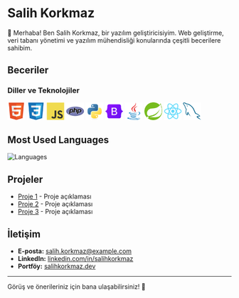 # Salih Korkmaz

👋 Merhaba! Ben Salih Korkmaz, bir yazılım geliştiricisiyim. Web geliştirme, veri tabanı yönetimi ve yazılım mühendisliği konularında çeşitli becerilere sahibim.

## Beceriler

### Diller ve Teknolojiler
<p align="left">
  <img src="https://raw.githubusercontent.com/devicons/devicon/master/icons/html5/html5-original.svg" alt="HTML" width="40" height="40"/>
  <img src="https://raw.githubusercontent.com/devicons/devicon/master/icons/css3/css3-original.svg" alt="CSS" width="40" height="40"/>
  <img src="https://raw.githubusercontent.com/devicons/devicon/master/icons/javascript/javascript-original.svg" alt="JavaScript" width="40" height="40"/>
  <img src="https://raw.githubusercontent.com/devicons/devicon/master/icons/php/php-original.svg" alt="PHP" width="40" height="40"/>
  <img src="https://raw.githubusercontent.com/devicons/devicon/master/icons/python/python-original.svg" alt="Python" width="40" height="40"/>
  <img src="https://raw.githubusercontent.com/devicons/devicon/master/icons/bootstrap/bootstrap-original.svg" alt="Bootstrap" width="40" height="40"/>
  <img src="https://raw.githubusercontent.com/devicons/devicon/master/icons/java/java-original.svg" alt="Java" width="40" height="40"/>
  <img src="https://raw.githubusercontent.com/devicons/devicon/master/icons/spring/spring-original.svg" alt="Spring Boot" width="40" height="40"/>
  <img src="https://raw.githubusercontent.com/devicons/devicon/master/icons/react/react-original.svg" alt="React" width="40" height="40"/>
  <img src="https://raw.githubusercontent.com/devicons/devicon/master/icons/mysql/mysql-original.svg" alt="MySQL" width="40" height="40"/>
</p>

## Most Used Languages

![Languages](https://github.com/salihkorkmaz/salihkorkmaz/blob/main/languages.png)

## Projeler

- [Proje 1](https://github.com/salihkorkmaz/proje1) - Proje açıklaması
- [Proje 2](https://github.com/salihkorkmaz/proje2) - Proje açıklaması
- [Proje 3](https://github.com/salihkorkmaz/proje3) - Proje açıklaması

## İletişim

- **E-posta:** [salih.korkmaz@example.com](mailto:salih.korkmaz@example.com)
- **LinkedIn:** [linkedin.com/in/salihkorkmaz](https://linkedin.com/in/salihkorkmaz)
- **Portföy:** [salihkorkmaz.dev](https://salihkorkmaz.dev)

---

Görüş ve önerileriniz için bana ulaşabilirsiniz! 🚀
